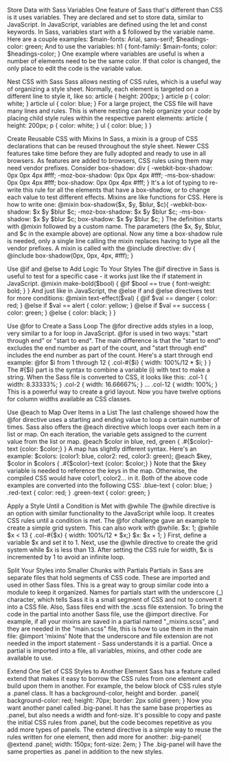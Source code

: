 Store Data with Sass Variables
One feature of Sass that's different than CSS is it uses variables. They are declared and set to store data, similar to JavaScript. In JavaScript, variables are defined using the let and const keywords. In Sass, variables start with a $ followed by the variable name.
Here are a couple examples:
$main-fonts: Arial, sans-serif;
$headings-color: green;
And to use the variables:
h1 {
  font-family: $main-fonts;
  color: $headings-color;
}
One example where variables are useful is when a number of elements need to be the same color. If that color is changed, the only place to edit the code is the variable value.

Nest CSS with Sass
Sass allows nesting of CSS rules, which is a useful way of organizing a style sheet.
Normally, each element is targeted on a different line to style it, like so:
article {
  height: 200px;
}
article p {
  color: white;
}
article ul {
  color: blue;
}
For a large project, the CSS file will have many lines and rules. This is where nesting can help organize your code by placing child style rules within the respective parent elements:
article {
  height: 200px;
  p {
    color: white;
  }
  ul {
    color: blue;
  }
}

Create Reusable CSS with Mixins
In Sass, a mixin is a group of CSS declarations that can be reused throughout the style sheet.
Newer CSS features take time before they are fully adopted and ready to use in all browsers. As features are added to browsers, CSS rules using them may need vendor prefixes. Consider box-shadow:
div {
  -webkit-box-shadow: 0px 0px 4px #fff;
  -moz-box-shadow: 0px 0px 4px #fff;
  -ms-box-shadow: 0px 0px 4px #fff;
  box-shadow: 0px 0px 4px #fff;
}
It's a lot of typing to re-write this rule for all the elements that have a box-shadow, or to change each value to test different effects. Mixins are like functions for CSS. Here is how to write one:
@mixin box-shadow($x, $y, $blur, $c){ 
  -webkit-box-shadow: $x $y $blur $c;
  -moz-box-shadow: $x $y $blur $c;
  -ms-box-shadow: $x $y $blur $c;
  box-shadow: $x $y $blur $c;
}
The definition starts with @mixin followed by a custom name. The parameters (the $x, $y, $blur, and $c in the example above) are optional. Now any time a box-shadow rule is needed, only a single line calling the mixin replaces having to type all the vendor prefixes. A mixin is called with the @include directive:
div {
  @include box-shadow(0px, 0px, 4px, #fff);
}

Use @if and @else to Add Logic To Your Styles
The @if directive in Sass is useful to test for a specific case - it works just like the if statement in JavaScript.
@mixin make-bold($bool) {
  @if $bool == true {
    font-weight: bold;
  }
}
And just like in JavaScript, the @else if and @else directives test for more conditions:
@mixin text-effect($val) {
  @if $val == danger {
    color: red;
  }
  @else if $val == alert {
    color: yellow;
  }
  @else if $val == success {
    color: green;
  }
  @else {
    color: black;
  }
}

Use @for to Create a Sass Loop
The @for directive adds styles in a loop, very similar to a for loop in JavaScript.
@for is used in two ways: "start through end" or "start to end". The main difference is that the "start to end" excludes the end number as part of the count, and "start through end" includes the end number as part of the count.
Here's a start through end example:
@for $i from 1 through 12 {
  .col-#{$i} { width: 100%/12 * $i; }
}
The #{$i} part is the syntax to combine a variable (i) with text to make a string. When the Sass file is converted to CSS, it looks like this:
.col-1 {
  width: 8.33333%;
}
.col-2 {
  width: 16.66667%;
}
...
.col-12 {
  width: 100%;
}
This is a powerful way to create a grid layout. Now you have twelve options for column widths available as CSS classes.

Use @each to Map Over Items in a List
The last challenge showed how the @for directive uses a starting and ending value to loop a certain number of times. Sass also offers the @each directive which loops over each item in a list or map. On each iteration, the variable gets assigned to the current value from the list or map.
@each $color in blue, red, green {
  .#{$color}-text {color: $color;}
}
A map has slightly different syntax. Here's an example:
$colors: (color1: blue, color2: red, color3: green);
@each $key, $color in $colors {
  .#{$color}-text {color: $color;}
}
Note that the $key variable is needed to reference the keys in the map. Otherwise, the compiled CSS would have color1, color2... in it. Both of the above code examples are converted into the following CSS:
.blue-text {
  color: blue;
}
.red-text {
  color: red;
}
.green-text {
  color: green;
}

Apply a Style Until a Condition is Met with @while
The @while directive is an option with similar functionality to the JavaScript while loop. It creates CSS rules until a condition is met.
The @for challenge gave an example to create a simple grid system. This can also work with @while.
$x: 1;
@while $x < 13 {
  .col-#{$x} { width: 100%/12 * $x;}
  $x: $x + 1;
}
First, define a variable $x and set it to 1. Next, use the @while directive to create the grid system while $x is less than 13. After setting the CSS rule for width, $x is incremented by 1 to avoid an infinite loop.

Split Your Styles into Smaller Chunks with Partials
Partials in Sass are separate files that hold segments of CSS code. These are imported and used in other Sass files. This is a great way to group similar code into a module to keep it organized.
Names for partials start with the underscore (_) character, which tells Sass it is a small segment of CSS and not to convert it into a CSS file. Also, Sass files end with the .scss file extension. To bring the code in the partial into another Sass file, use the @import directive.
For example, if all your mixins are saved in a partial named "_mixins.scss", and they are needed in the "main.scss" file, this is how to use them in the main file:
@import 'mixins'
Note that the underscore and file extension are not needed in the import statement - Sass understands it is a partial. Once a partial is imported into a file, all variables, mixins, and other code are available to use.

Extend One Set of CSS Styles to Another Element
Sass has a feature called extend that makes it easy to borrow the CSS rules from one element and build upon them in another.
For example, the below block of CSS rules style a .panel class. It has a background-color, height and border.
.panel{
  background-color: red;
  height: 70px;
  border: 2px solid green;
}
Now you want another panel called .big-panel. It has the same base properties as .panel, but also needs a width and font-size. It's possible to copy and paste the initial CSS rules from .panel, but the code becomes repetitive as you add more types of panels. The extend directive is a simple way to reuse the rules written for one element, then add more for another:
.big-panel{
  @extend .panel;
  width: 150px;
  font-size: 2em;
}
The .big-panel will have the same properties as .panel in addition to the new styles.
